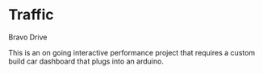 # Traffic
Bravo Drive

This is an on going interactive performance project that requires a custom build car dashboard that plugs into an arduino.
